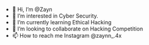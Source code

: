 - 👋 Hi, I’m @Zayn
- 👀 I’m interested in Cyber Security.
- 🌱 I’m currently learning Ethical Hacking
- 💞️ I’m looking to collaborate on Hacking Competition
- 📫 How to reach me Instagram @zaynn_.4x

<!---
Maxxiz10/Maxxiz10 is a ✨ special ✨ repository because its `README.md` (this file) appears on your GitHub profile.
You can click the Preview link to take a look at your changes.
--->
